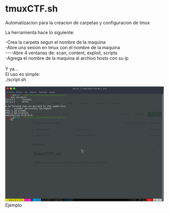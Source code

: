 # tmuxCTF.sh

Automatizacion para la creacion de carpetas y configuracion de tmux

La herramienta hace lo siguiente:

-Crea la carpeta segun el nombre de la maquina
<br>
-Abre una sesion en tmux con el nombre de la maquina
<br>
----Abre 4 ventanas de: scan, content, exploit, scripts
<br>
-Agrega el nombre de la maquina al archivo hosts con su ip
<br>
<br>
Y ya...
<br>
El uso es simple:
<br>
./script.sh <nombremaquina> <ip>
  
  


<img src="https://raw.githubusercontent.com/A1ux/tmuxCTF.sh/master/tmux.png">Ejemplo

